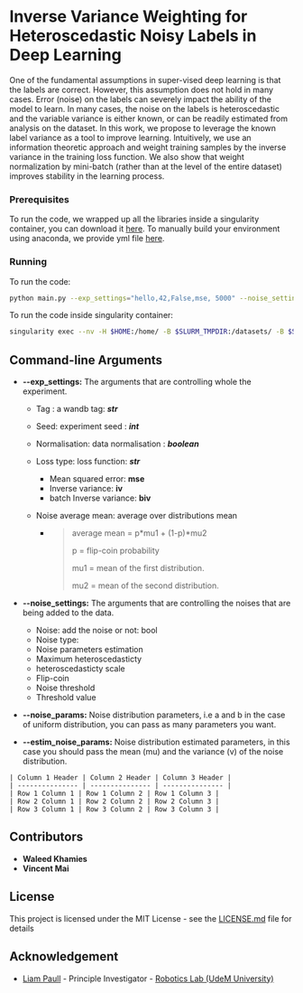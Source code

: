 # Inverse Variance Weighting for Heteroscedastic Noisy Labels in Deep Learning

One  of  the fundamental  assumptions  in  super-vised deep learning is that the labels are correct. However, this assumption does not hold in many cases.  Error (noise) on the labels can severely impact the ability of the model to learn. In many cases, the noise on the labels is heteroscedastic and the variable variance is either known, or can be readily estimated from analysis on the dataset. In this work, we propose to leverage the known label variance as a tool to improve learning. Intuitively, we use an information theoretic approach and weight training samples by the inverse variance in the training loss function. We also show that weight normalization by mini-batch (rather than at the level of the entire dataset) improves stability in the learning process. 

### Prerequisites

To run the code, we wrapped up all the libraries inside a singularity container, you can download it [here](). To manually build your environment using anaconda, we provide yml file [here](). 

### Running

To run the code:

```bash
python main.py --exp_settings="hello,42,False,mse, 5000" --noise_settings="True,uniform,True,False,0.5,0.5,False,3" --noise_params="1,100,100,1000" --estim_noise_params="2,500,1,0"
```

To run the code inside singularity container:

```bash
singularity exec --nv -H $HOME:/home/ -B $SLURM_TMPDIR:/datasets/ -B $SLURM_TMPDIR:/final_outps/  $SLURM_TMPDIR/pytorch_f.simg python ~/apps/IV_RL_server/main.py --exp_settings=$1 --noise_settings=$2 --noise_params=$3 --estim_noise_params=$4
```

## Command-line Arguments

- **--exp_settings:** The arguments that are controlling whole the experiment.

  - Tag : a wandb tag: ***str***

  - Seed: experiment seed : ***int***

  - Normalisation: data normalisation : ***boolean***

  - Loss type: loss function: ***str***

    - Mean squared error: **mse**
    -  Inverse variance: **iv**
    -  batch Inverse variance: **biv**

  - Noise average mean: average over distributions mean

    - > average mean = p*mu1 + (1-p)*mu2
      >
      > p = flip-coin probability
      >
      > mu1 = mean of the first distribution.
      >
      > mu2 = mean of the second distribution.

- **--noise_settings:** The arguments that are controlling the noises that are being added to the data.

  - Noise: add the noise or not: bool
  - Noise type:
  - Noise parameters estimation
  - Maximum heteroscedasticty
  - heteroscedasticty scale 
  - Flip-coin
  - Noise threshold
  - Threshold value

- **--noise_params:**  Noise distribution parameters,  i.e  a and b in the case of uniform distribution, you can pass as many parameters you want.

- **--estim_noise_params:** Noise distribution estimated parameters, in this case you should pass the mean (mu) and the variance (v) of the noise distribution.



```
| Column 1 Header | Column 2 Header | Column 3 Header |
| --------------- | --------------- | --------------- |
| Row 1 Column 1 | Row 1 Column 2 | Row 1 Column 3 |
| Row 2 Column 1 | Row 2 Column 2 | Row 2 Column 3 |
| Row 3 Column 1 | Row 3 Column 2 | Row 3 Column 3 |
```

## Contributors



* **Waleed Khamies**
* **Vincent Mai**

## License

This project is licensed under the MIT License - see the [LICENSE.md](LICENSE.md) file for details

## Acknowledgement

* [Liam Paull](https://liampaull.ca/) - Principle Investigator - [Robotics Lab (UdeM University)](https://montrealrobotics.ca/)

